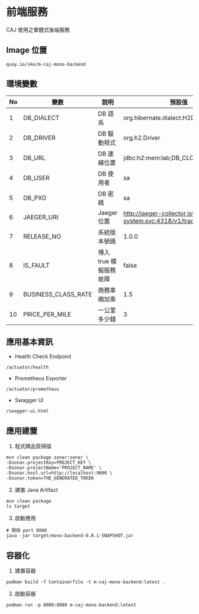 # 前端服務
CAJ 使用之單體式後端服務

## Image 位置
```
quay.io/ske/m-caj-mono-backend
```

## 環境變數

| No | 變數 | 說明 | 預設值 |
| -------- | -------- | -------- | -------- |
| 1     | DB_DIALECT     | DB 語系     |org.hibernate.dialect.H2Dialect|
| 2     | DB_DRIVER     | DB 驅動程式     |org.h2.Driver|
| 3     | DB_URL     | DB 連線位置     |jdbc:h2:mem:lab;DB_CLOSE_DELAY=-1|
| 4     | DB_USER     | DB 使用者     |sa|
| 5     | DB_PXD     | DB 密碼     |sa|
| 6     | JAEGER_URI     | Jaeger 位置     |http://jaeger-collector.istio-system.svc:4318/v1/traces|
| 7     | RELEASE_NO     | 系統版本號碼 |1.0.0|
| 8     | IS_FAULT     | 傳入 true 模擬服務故障     |false|
| 9     | BUSINESS_CLASS_RATE     | 商務車廂加乘 |1.5|
| 10    | PRICE_PER_MILE     | 一公里多少錢     |3|



## 應用基本資訊
* Health Check Endpoint
```
/actuator/health
```
* Prometheus Exporter
```
/actuator/prometheus
```

* Swagger UI
```
/swagger-ui.html
```

## 應用建置
1. 程式碼品質掃描
```bash=
mvn clean package sonar:sonar \
-Dsonar.projectKey=PROJECT_KEY \
-Dsonar.projectName='PROJECT_NAME' \ 
-Dsonar.host.url=http://localhost:9000 \ 
-Dsonar.token=THE_GENERATED_TOKEN
```

2. 建置 Java Artifact
```bash=
mvn clean package
ls target
```

3. 啟動應用
```bash=
# 預設 port 8080
java -jar target/mono-backend-0.0.1-SNAPSHOT.jar
```


## 容器化
1. 建置容器
```bash=
podman build -f Containerfile -t m-caj-mono-backend:latest .
```


2. 啟動容器
```bash=
podman run -p 8080:8080 m-caj-mono-backend:latest
```